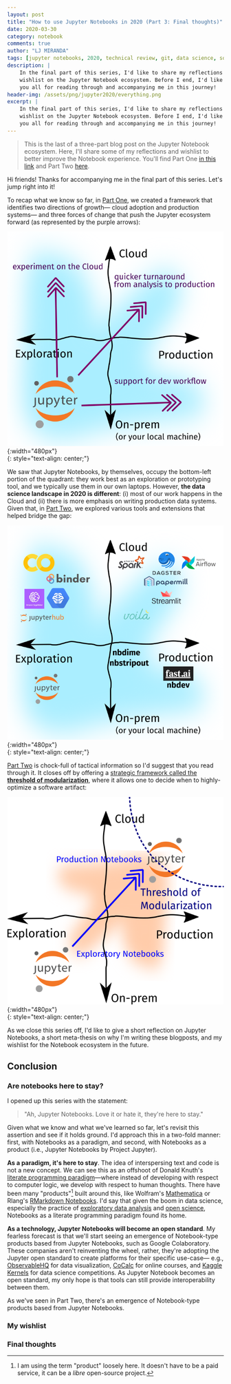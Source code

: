 ```yaml
---
layout: post
title: "How to use Jupyter Notebooks in 2020 (Part 3: Final thoughts)"
date: 2020-03-30
category: notebook
comments: true
author: "LJ MIRANDA"
tags: [jupyter notebooks, 2020, technical review, git, data science, software engineering, machine learning, streamlit, gcp, aws, voila, dagster, papermill]
description: |
    In the final part of this series, I'd like to share my reflections and
    wishlist on the Jupyter Notebook ecosystem. Before I end, I'd like to thank
    you all for reading through and accompanying me in this journey!
header-img: /assets/png/jupyter2020/everything.png
excerpt: |
    In the final part of this series, I'd like to share my reflections and
    wishlist on the Jupyter Notebook ecosystem. Before I end, I'd like to thank
    you all for reading through and accompanying me in this journey!
---
```


> This is the last of a three-part blog post on the Jupyter Notebook ecosystem.
> Here, I'll share some of my reflections and wishlist to better improve the
> Notebook experience. You'll find Part One [in this link](/notebook/2020/03/06/jupyter-notebooks-in-2020/) and Part Two
> [here](/notebook/2020/03/16/jupyter-notebooks-in-2020-part-2).

Hi friends! Thanks for accompanying me in the final part of this series. Let's
jump right into it!

To recap what we know so far, in [Part
One](/notebook/2020/03/06/jupyter-notebooks-in-2020/), we created a framework
that identifies two directions of growth&mdash; cloud adoption and production
systems&mdash; and three forces of change that push the Jupyter ecosystem
forward (as represented by the purple arrows):


![](/assets/png/jupyter2020/axis_with_jupyter_forces.png){:width="480px"}  
{: style="text-align: center;"}


We saw that Jupyter Notebooks, by themselves, occupy the bottom-left portion of
the quadrant: they work best as an exploration or prototyping tool, and we
typically use them in our own laptops. However, **the data science landscape in
2020 is different**: (i) most of our work happens in the Cloud and (ii) there is
more emphasis on writing production data systems. Given that, in [Part
Two](/notebook/2020/03/16/jupyter-notebooks-in-2020-part-2), we explored
various tools and extensions that helped bridge the gap:

![](/assets/png/jupyter2020/everything.png){:width="480px"}  
{: style="text-align: center;"}

[Part Two](/notebook/2020/03/16/jupyter-notebooks-in-2020-part-2) is chock-full
of tactical information so I'd suggest that you read through it. It closes off
by offering a [strategic framework called the **threshold of
modularization**](/notebook/2020/03/16/jupyter-notebooks-in-2020-part-2/#putting-it-together),
where it allows one to decide when to highly-optimize a software artifact:


![](/assets/png/jupyter2020/notebook_principles_01.png){:width="480px"}  
{: style="text-align: center;"}

As we close this series off, I'd like to give a short reflection on Jupyter
Notebooks, a short meta-thesis on why I'm writing these blogposts, and my
wishlist for the Notebook ecosystem in the future.


## Conclusion 

### Are notebooks here to stay?

I opened up this series with the statement: 

> "Ah, Jupyter Notebooks. Love it or hate it, they're here to stay." 

Given what we know and what we've learned so far, let's revisit this assertion
and see if it holds ground. I'd approach this in a two-fold manner: first, with
Notebooks as a paradigm, and second, with Notebooks as a product (i.e., Jupyter
Notebooks by Project Jupyter).

**As a paradigm, it's here to stay**. The idea of interspersing text and code
is not a new concept. We can see this as an offshoot of Donald Knuth's
[literate programming
paradigm](https://en.wikipedia.org/wiki/Literate_programming)&mdash;where
instead of developing with respect to computer logic, we develop with respect
to human thoughts. There have been many "products"[^1] built around this, like
Wolfram's [Mathematica](https://www.wolfram.com/mathematica/) or Rlang's
[RMarkdown Notebooks](https://rmarkdown.rstudio.com/lesson-10.html).  I'd say
that given the boom in data science, especially the practice of [exploratory
data analysis](https://en.wikipedia.org/wiki/Exploratory_data_analysis) and
[open science](https://en.wikipedia.org/wiki/Open_science), Notebooks as a literate programming paradigm found its home.

**As a technology, Jupyter Notebooks will become an open standard**. My
fearless forecast is that we'll start seeing an emergence of Notebook-type
products based from Jupyter Notebooks, such as Google Colaboratory. These
companies aren't reinventing the wheel, rather, they're adopting the Jupyter
open standard to create platforms for their specific use-case&mdash; e.g.,
[ObservableHQ](https://observablehq.com/) for data visualization,
[CoCalc](https://cocalc.com/) for online courses, and [Kaggle
Kernels](https://www.kaggle.com/kernels) for data science competitions. As
Jupyter Notebook becomes an open standard, my only hope is that tools can still
provide interoperability between them.


As we've
seen in Part Two, there's an emergence of Notebook-type products
based from Jupyter Notebooks. 
<!-- there are many new technologies that doesn't involve jupyter notebooks -->
<!-- i imagine that more of these will come up for more specific use-cases, for
example, observable hq, maybe REPL.it?-->
<!-- That's better because Jupyter Notebooks can be an "open standard" on how
to structure Notebook-based products -->


### My wishlist 

<!-- 1. Make Restart Kernel and Run All a first-class citizen -->

<!-- 2. Notebook IDEs -->

<!-- 3. Integrate with virtual environments for easier kernel switching -->


<!-- 4. A cell-lock mode? -->

<!-- 5. A user-friendly way for cell testing -->


### Final thoughts


<!-- I wrote this essay because... my blogpost back in 2018 is outdated -->
<!-- personally, i love notebooks and they don't deserve the animosity they get -->
<!-- there's a right tool for the job. -->

<!-- acknowledgments for accompanying me through these series! -->


[^1]: I am using the term "product" loosely here. It doesn't have to be a paid service, it can be a *libre* open-source project.
